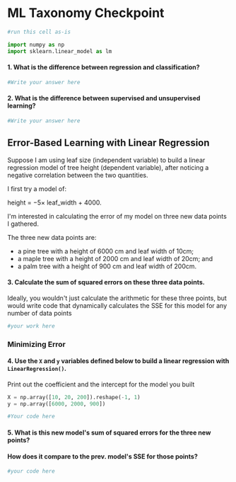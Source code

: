 # ML Taxonomy Checkpoint


```python
#run this cell as-is

import numpy as np
import sklearn.linear_model as lm
```

#### 1. What is the difference between regression and classification?


```python
#Write your answer here
```

#### 2. What is the difference between supervised and unsupervised learning?


```python
#Write your answer here
```

## Error-Based Learning with Linear Regression

Suppose I am using leaf size (independent variable) to build a linear regression model of tree height (dependent variable), after noticing a negative correlation between the two quantities.

I first try a model of:

height = $-5 \times$ leaf_width + $4000$.

I'm interested in calculating the error of my model on three new data points I gathered.

The three new data points are:
- a pine tree with a height of 6000 cm and leaf width of 10cm;
- a maple tree with a height of 2000 cm and leaf width of 20cm; and
- a palm tree with a height of 900 cm and leaf width of 200cm.

#### 3. Calculate the sum of squared errors on these three data points.

Ideally, you wouldn't just calculate the arithmetic for these three points, but would write code that dynamically calculates the SSE for this model for any number of data points 


```python
#your work here
```

### Minimizing Error

#### 4. Use the `X` and `y` variables defined below to build a linear regression with `LinearRegression()`.

Print out the coefficient and the intercept for the model you built


```python
X = np.array([10, 20, 200]).reshape(-1, 1)
y = np.array([6000, 2000, 900])
```


```python
#Your code here
```

#### 5. What is this new model's sum of squared errors for the three new points?  

#### How does it compare to the prev. model's SSE for those points?


```python
#your code here
```
